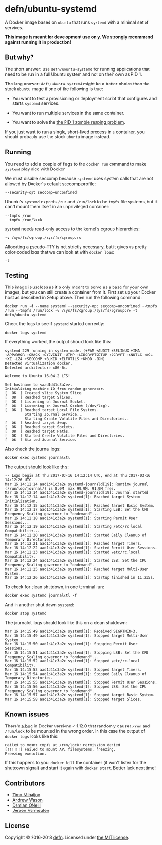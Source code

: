 # defn/ubuntu-systemd

A Docker image based on `ubuntu` that runs `systemd` with a minimal set of
services.

**This image is meant for development use only. We strongly recommend against
running it in production!**

## But why?

The short answer: use `defn/ubuntu-systemd` for running applications that
need to be run in a full Ubuntu system and not on their own as PID 1.

The long answer: `defn/ubuntu-systemd` might be a better choice than the
stock `ubuntu` image if one of the following is true:

- You want to test a provisioning or deployment script that configures and
  starts `systemd` services.

- You want to run multiple services in the same container.

- You want to solve the [the PID 1 zombie reaping problem](https://blog.phusion.nl/2015/01/20/docker-and-the-pid-1-zombie-reaping-problem/).

If you just want to run a single, short-lived process in a container, you
should probably use the stock `ubuntu` image instead.

## Running

You need to add a couple of flags to the `docker run` command to make `systemd`
play nice with Docker.

We must disable seccomp because `systemd` uses system calls that are not
allowed by Docker's default seccomp profile:

    --security-opt seccomp=unconfined

Ubuntu's `systemd` expects `/run` and `/run/lock` to be `tmpfs` file systems,
but it can't mount them itself in an unprivileged container:

    --tmpfs /run
    --tmpfs /run/lock

`systemd` needs read-only access to the kernel's cgroup hierarchies:

    -v /sys/fs/cgroup:/sys/fs/cgroup:ro

Allocating a pseudo-TTY is not strictly necessary, but it gives us pretty
color-coded logs that we can look at with `docker logs`:

    -t

## Testing

This image is useless as it's only meant to serve as a base for your own
images, but you can still create a container from it. First set up your Docker
host as described in Setup above. Then run the following command:

    docker run -d --name systemd --security-opt seccomp=unconfined --tmpfs /run --tmpfs /run/lock -v /sys/fs/cgroup:/sys/fs/cgroup:ro -t defn/ubuntu-systemd

Check the logs to see if `systemd` started correctly:

    docker logs systemd

If everything worked, the output should look like this:

    systemd 229 running in system mode. (+PAM +AUDIT +SELINUX +IMA +APPARMOR +SMACK +SYSVINIT +UTMP +LIBCRYPTSETUP +GCRYPT +GNUTLS +ACL +XZ -LZ4 +SECCOMP +BLKID +ELFUTILS +KMOD -IDN)
    Detected virtualization docker.
    Detected architecture x86-64.

    Welcome to Ubuntu 16.04.2 LTS!

    Set hostname to <aad1d41c3a2e>.
    Initializing machine ID from random generator.
    [  OK  ] Created slice System Slice.
    [  OK  ] Reached target Slices.
    [  OK  ] Listening on Journal Socket.
    [  OK  ] Listening on Journal Socket (/dev/log).
    [  OK  ] Reached target Local File Systems.
             Starting Journal Service...
             Starting Create Volatile Files and Directories...
    [  OK  ] Reached target Swap.
    [  OK  ] Reached target Sockets.
    [  OK  ] Reached target Paths.
    [  OK  ] Started Create Volatile Files and Directories.
    [  OK  ] Started Journal Service.

Also check the journal logs:

    docker exec systemd journalctl

The output should look like this:

    -- Logs begin at Thu 2017-03-16 14:12:14 UTC, end at Thu 2017-03-16 14:12:26 UTC. --
    Mar 16 14:12:14 aad1d41c3a2e systemd-journald[19]: Runtime journal (/run/log/journal/) is 8.0M, max 99.9M, 91.9M free.
    Mar 16 14:12:14 aad1d41c3a2e systemd-journald[19]: Journal started
    Mar 16 14:12:14 aad1d41c3a2e systemd[1]: Reached target System Initialization.
    Mar 16 14:12:15 aad1d41c3a2e systemd[1]: Reached target Basic System.
    Mar 16 14:12:17 aad1d41c3a2e systemd[1]: Starting LSB: Set the CPU Frequency Scaling governor to "ondemand"...
    Mar 16 14:12:18 aad1d41c3a2e systemd[1]: Starting Permit User Sessions...
    Mar 16 14:12:19 aad1d41c3a2e systemd[1]: Starting /etc/rc.local Compatibility...
    Mar 16 14:12:20 aad1d41c3a2e systemd[1]: Started Daily Cleanup of Temporary Directories.
    Mar 16 14:12:21 aad1d41c3a2e systemd[1]: Reached target Timers.
    Mar 16 14:12:22 aad1d41c3a2e systemd[1]: Started Permit User Sessions.
    Mar 16 14:12:23 aad1d41c3a2e systemd[1]: Started /etc/rc.local Compatibility.
    Mar 16 14:12:24 aad1d41c3a2e systemd[1]: Started LSB: Set the CPU Frequency Scaling governor to "ondemand".
    Mar 16 14:12:25 aad1d41c3a2e systemd[1]: Reached target Multi-User System.
    Mar 16 14:12:26 aad1d41c3a2e systemd[1]: Startup finished in 11.215s.

To check for clean shutdown, in one terminal run:

    docker exec systemd journalctl -f

And in another shut down `systemd`:

    docker stop systemd

The journalctl logs should look like this on a clean shutdown:

    Mar 16 14:15:49 aad1d41c3a2e systemd[1]: Received SIGRTMIN+3.
    Mar 16 14:15:49 aad1d41c3a2e systemd[1]: Stopped target Multi-User System.
    Mar 16 14:15:50 aad1d41c3a2e systemd[1]: Stopping Permit User Sessions...
    Mar 16 14:15:51 aad1d41c3a2e systemd[1]: Stopping LSB: Set the CPU Frequency Scaling governor to "ondemand"...
    Mar 16 14:15:52 aad1d41c3a2e systemd[1]: Stopped /etc/rc.local Compatibility.
    Mar 16 14:15:53 aad1d41c3a2e systemd[1]: Stopped target Timers.
    Mar 16 14:15:54 aad1d41c3a2e systemd[1]: Stopped Daily Cleanup of Temporary Directories.
    Mar 16 14:15:55 aad1d41c3a2e systemd[1]: Stopped Permit User Sessions.
    Mar 16 14:15:56 aad1d41c3a2e systemd[1]: Stopped LSB: Set the CPU Frequency Scaling governor to "ondemand".
    Mar 16 14:15:57 aad1d41c3a2e systemd[1]: Stopped target Basic System.
    Mar 16 14:15:58 aad1d41c3a2e systemd[1]: Stopped target Slices.

## Known issues

There's [a bug](https://github.com/docker/docker/issues/22327) in Docker
versions < 1.12.0 that randomly causes `/run` and `/run/lock` to be mounted in
the wrong order. In this case the output of `docker logs` looks like this:

    Failed to mount tmpfs at /run/lock: Permission denied
    [!!!!!!] Failed to mount API filesystems, freezing.
    Freezing execution.

If this happens to you, `docker kill` the container (it won't listen for the
shutdown signal) and start it again with `docker start`. Better luck next time!

## Contributors

* [Timo Mihaljov](https://github.com/noidi)
* [Andrew Wason](https://github.com/rectalogic)
* [Damian ONeill](https://github.com/damianoneill)
* [Jeroen Vermeulen](https://github.com/jeroenvermeulen)

## License

Copyright © 2016-2018 [defn](http://www.defn.fi). Licensed under [the MIT license](https://github.com/defn/docker-systemd/blob/master/LICENSE).
